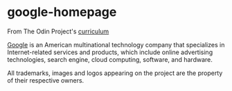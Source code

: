 # google-homepage

From The Odin Project's [curriculum](http://www.theodinproject.com/courses/web-development-101/lessons/html-css)

[Google](https://www.google.com/about/) is an American multinational technology company that specializes in Internet-related services and products, which include online advertising technologies, search engine, cloud computing, software, and hardware. 

All trademarks, images and logos appearing on the project are the property of their respective owners.